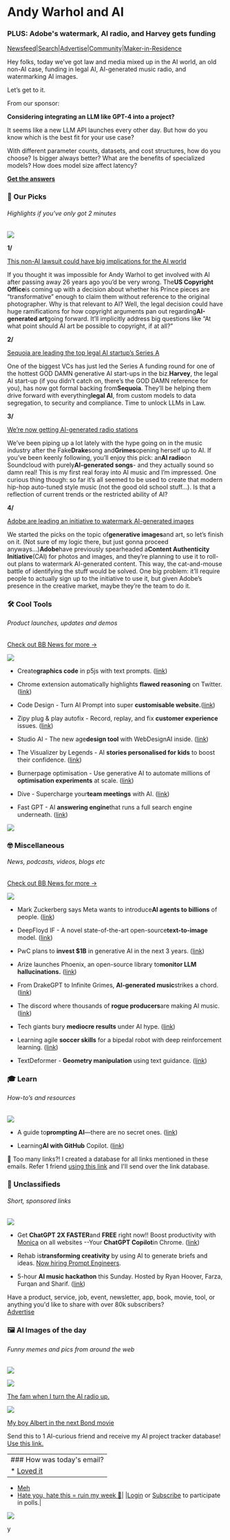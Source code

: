 # Andy Warhol and AI

### PLUS: Adobe's watermark, AI radio, and Harvey gets funding

[Newsfeed](https://news.bensbites.co/?utm_source=bensbites\&utm_medium=referral\&utm_campaign=andy-warhol-and-ai)|[Search](https://search.bensbites.co/?utm_source=bensbites\&utm_medium=referral\&utm_campaign=andy-warhol-and-ai)|[Advertise](https://sponsor.bensbites.co/?utm_source=bensbites\&utm_medium=referral\&utm_campaign=andy-warhol-and-ai)|[Community](https://discord.gg/qd92NKjDdE?utm_source=bensbites\&utm_medium=referral\&utm_campaign=andy-warhol-and-ai)|[Maker-in-Residence](https://maker.bensbites.co/?utm_source=bensbites\&utm_medium=referral\&utm_campaign=andy-warhol-and-ai)

Hey folks, today we’ve got law and media mixed up in the AI world, an old non-AI case, funding in legal AI, AI-generated music radio, and watermarking AI images.

Let’s get to it.

From our sponsor:

**Considering integrating an LLM like GPT-4 into a project?**

It seems like a new LLM API launches every other day. But how do you know which is the best fit for your use case?

With different parameter counts, datasets, and cost structures, how do you choose? Is bigger always better? What are the benefits of specialized models? How does model size affect latency?

**[Get the answers](https://bit.ly/41flnR1?utm_source=bensbites\&utm_medium=referral\&utm_campaign=andy-warhol-and-ai)**

### 🤌 Our Picks

###### Highlights if you've only got 2 minutes

![](https://media.beehiiv.com/cdn-cgi/image/fit=scale-down,format=auto,onerror=redirect,quality=80/uploads/asset/file/7dfbc517-fcf6-4e5b-a4da-163bf4fb703f/Line_1.png)

**1/**

[This non-AI lawsuit could have big implications for the AI world](https://www.wired.com/story/andy-warhol-fair-use-prince-generative-ai/?utm_source=bensbites\&utm_medium=referral\&utm_campaign=andy-warhol-and-ai)

If you thought it was impossible for Andy Warhol to get involved with AI after passing away 26 years ago you’d be very wrong. The**US Copyright Office**is coming up with a decision about whether his Prince pieces are “transformative” enough to claim them without reference to the original photographer. Why is that relevant to AI? Well, the legal decision could have huge ramifications for how copyright arguments pan out regarding**AI-generated art**going forward. It’ll implicitly address big questions like “At what point should AI art be possible to copyright, if at all?”

**2/**

[Sequoia are leading the top legal AI startup’s Series A](https://www.sequoiacap.com/article/partnering-with-harvey-putting-llms-to-work/?utm_source=bensbites\&utm_medium=referral\&utm_campaign=andy-warhol-and-ai)

One of the biggest VCs has just led the Series A funding round for one of the hottest GOD DAMN generative AI start-ups in the biz.**Harvey**, the legal AI start-up (if you didn’t catch on, there’s the GOD DAMN reference for you), has now got formal backing from**Sequoia**. They’ll be helping them drive forward with everything**legal AI**, from custom models to data segregation, to security and compliance. Time to unlock LLMs in Law.

**3/**

[We’re now getting AI-generated radio stations](https://artificialintelligenceradio.com/?ref=bensbites\&utm_source=bensbites\&utm_medium=referral\&utm_campaign=andy-warhol-and-ai)

We’ve been piping up a lot lately with the hype going on in the music industry after the Fake**Drake**song and**Grimes**opening herself up to AI. If you’ve been keenly following, you’ll enjoy this pick: an**AI radio**on Soundcloud with purely**AI-generated songs**- and they actually sound so damn real! This is my first real foray into AI music and I’m impressed. One curious thing though: so far it’s all seemed to be used to create that modern hip-hop auto-tuned style music (not the good old school stuff…). Is that a reflection of current trends or the restricted ability of AI?

**4/**

[Adobe are leading an initiative to watermark AI-generated images](https://www.emergingtechbrew.com/stories/2023/04/25/adobe-initiative-ai-images?utm_source=bensbites\&utm_medium=referral\&utm_campaign=andy-warhol-and-ai)

We started the picks on the topic of**generative images**and art, so let’s finish on it. (Not sure of my logic there, but just gonna proceed anyways…)**Adobe**have previously spearheaded a**Content Authenticity Initiative**(CAI) for photos and images, and they’re planning to use it to roll-out plans to watermark AI-generated content. This way, the cat-and-mouse battle of identifying the stuff would be solved. One big problem: it’ll require people to actually sign up to the initiative to use it, but given Adobe’s presence in the creative market, maybe they’re the team to do it.

### 🛠️ Cool Tools

###### Product launches, updates and demos

[Check out BB News for more →](https://news.bensbites.co/?utm_source=bensbites\&utm_medium=referral\&utm_campaign=andy-warhol-and-ai)

![](https://media.beehiiv.com/cdn-cgi/image/fit=scale-down,format=auto,onerror=redirect,quality=80/uploads/asset/file/740ee61f-83fa-4283-a1a3-49c350289a26/Line_1.png)

- Create**graphics code** in p5js with text prompts. ([link](https://text-gpt-p5.vercel.app/?utm_source=bensbites\&utm_medium=referral\&utm_campaign=andy-warhol-and-ai))

- Chrome extension automatically highlights **flawed reasoning** on Twitter. ([link](https://fallacy.review/?utm_source=bensbites\&utm_medium=referral\&utm_campaign=andy-warhol-and-ai))

- Code Design - Turn AI Prompt into super **customisable website.**([link](https://codedesign.ai/?utm_source=bensbites\&utm_medium=referral\&utm_campaign=andy-warhol-and-ai))

- Zipy plug & play autofix - Record, replay, and fix **customer experience** issues. ([link](https://www.zipy.ai/chrome-extension/plug-and-play?utm_source=bensbites\&utm_medium=referral\&utm_campaign=andy-warhol-and-ai))

- Studio AI - The new age**design tool** with WebDesignAI inside. ([link](https://studio.design/?utm_source=bensbites\&utm_medium=referral\&utm_campaign=andy-warhol-and-ai))

- The Visualizer by Legends - AI **stories personalised for kids** to boost their confidence. ([link](https://app.buildlegends.com/?utm_source=bensbites\&utm_medium=referral\&utm_campaign=andy-warhol-and-ai))

- Burnerpage optimisation - Use generative AI to automate millions of **optimisation experiments** at scale. ([link](https://burnerpage.com/?utm_source=bensbites\&utm_medium=referral\&utm_campaign=andy-warhol-and-ai))

- Dive - Supercharge your**team meetings** with AI. ([link](https://www.letsdive.io/?utm_source=bensbites\&utm_medium=referral\&utm_campaign=andy-warhol-and-ai))

- Fast GPT - AI **answering engine**that runs a full search engine underneath. ([link](https://labs.kagi.com/fastgpt?utm_source=bensbites\&utm_medium=referral\&utm_campaign=andy-warhol-and-ai))

![](https://media.beehiiv.com/cdn-cgi/image/fit=scale-down,format=auto,onerror=redirect,quality=80/uploads/asset/file/ffc5d7f3-9b8c-42ed-a904-ad767a6f0f85/image.png)

### 🤓 Miscellaneous

###### News, podcasts, videos, blogs etc

[Check out BB News for more →](https://news.bensbites.co/?utm_source=bensbites\&utm_medium=referral\&utm_campaign=andy-warhol-and-ai)

![](https://media.beehiiv.com/cdn-cgi/image/fit=scale-down,format=auto,onerror=redirect,quality=80/uploads/asset/file/9c89cfa5-3a30-4ad7-a1fd-c582914a9bd6/Line_1.png)

- Mark Zuckerberg says Meta wants to introduce**AI agents to billions** of people. ([link](https://www.theverge.com/2023/4/26/23699633/mark-zuckerberg-meta-generative-ai-chatbots-instagram-facebook-whatsapp?utm_source=bensbites\&utm_medium=referral\&utm_campaign=andy-warhol-and-ai))

- DeepFloyd IF - A novel state-of-the-art open-source**text-to-image** model. ([link](https://github.com/deep-floyd/IF?utm_source=bensbites\&utm_medium=referral\&utm_campaign=andy-warhol-and-ai))

- PwC plans to **invest $1B** in generative AI in the next 3 years. ([link](https://www.wsj.com/articles/pricewaterhousecoopers-to-pour-1-billion-into-generative-ai-cac2cedd?utm_source=bensbites\&utm_medium=referral\&utm_campaign=andy-warhol-and-ai))

- Arize launches Phoenix, an open-source library to**monitor LLM hallucinations.** ([link](https://venturebeat.com/ai/arize-launches-phoenix-an-open-source-library-to-monitor-llm-hallucinations/?utm_source=bensbites\&utm_medium=referral\&utm_campaign=andy-warhol-and-ai))

- From DrakeGPT to Infinite Grimes, **AI-generated music**strikes a chord. ([link](https://techcrunch.com/2023/04/26/grimes-ai-generated-drake-music-legal-issues/?utm_source=bensbites\&utm_medium=referral\&utm_campaign=andy-warhol-and-ai))

- The discord where thousands of **rogue producers**are making AI music. ([link](https://www.vice.com/en/article/y3wdj7/inside-the-discord-where-thousands-of-rogue-producers-are-making-ai-music?utm_source=bensbites\&utm_medium=referral\&utm_campaign=andy-warhol-and-ai))

- Tech giants bury **mediocre results** under AI hype. ([link](https://www.reuters.com/breakingviews/tech-giants-bury-mediocre-results-under-ai-hype-2023-04-25/?utm_source=bensbites\&utm_medium=referral\&utm_campaign=andy-warhol-and-ai))

- Learning agile **soccer skills** for a bipedal robot with deep reinforcement learning. ([link](https://sites.google.com/view/op3-soccer?utm_source=bensbites\&utm_medium=referral\&utm_campaign=andy-warhol-and-ai))

- TextDeformer - **Geometry manipulation** using text guidance. ([link](http://arxiv.org/abs/2304.13348?utm_source=bensbites\&utm_medium=referral\&utm_campaign=andy-warhol-and-ai))

### 🎓 Learn

###### How-to’s and resources

![](https://media.beehiiv.com/cdn-cgi/image/fit=scale-down,format=auto,onerror=redirect,quality=80/uploads/asset/file/20485204-c624-40fa-9db0-f13d02c4c7e5/Line_1.png)

- A guide to**prompting AI**—there are no secret ones. ([link](https://www.oneusefulthing.org/p/a-guide-to-prompting-ai-for-what?utm_source=bensbites\&utm_medium=referral\&utm_campaign=andy-warhol-and-ai))

- Learning**AI with GitHub** Copilot. ([link](https://learn.microsoft.com/en-us/shows/learning-ai-with-github-copilot/?utm_source=bensbites\&utm_medium=referral\&utm_campaign=andy-warhol-and-ai))

👋 Too many links?! I created a database for all links mentioned in these emails. Refer 1 friend [using this link](https://www.bensbites.co/subscribe?ref=PLACEHOLDER) and I'll send over the link database.

### 📰 Unclassifieds

###### Short, sponsored links

![](https://media.beehiiv.com/cdn-cgi/image/fit=scale-down,format=auto,onerror=redirect,quality=80/uploads/asset/file/67eed100-5f2e-478a-a8be-fdf2119d3a9d/Line_1.png)

- Get **ChatGPT 2X FASTER**and **FREE** right now!! Boost productivity with [Monica](https://monica.im/?utm=be\&utm_source=bensbites\&utm_medium=referral\&utm_campaign=andy-warhol-and-ai) on all websites --Your **ChatGPT Copilot**in Chrome. ([link](https://monica.im/?utm=be\&utm_source=bensbites\&utm_medium=referral\&utm_campaign=andy-warhol-and-ai))

- Rehab is**transforming creativity** by using AI to generate briefs and ideas. [Now hiring Prompt Engineers](https://www.rehabagency.ai/careers?utm_source=bensbites\&utm_medium=referral\&utm_campaign=andy-warhol-and-ai).

- 5-hour **AI music hackathon** this Sunday. Hosted by Ryan Hoover, Farza, Furqan and Sharif. ([link](https://lu.ma/w3jya276?utm_source=bensbites\&utm_medium=referral\&utm_campaign=andy-warhol-and-ai))

Have a product, service, job, event, newsletter, app, book, movie, tool, or anything you'd like to share with over 80k subscribers?\
[Advertise](https://sponsor.bensbites.co/?utm_source=bensbites\&utm_medium=referral\&utm_campaign=andy-warhol-and-ai)

### 🖼 AI Images of the day

###### Funny memes and pics from around the web

![](https://media.beehiiv.com/cdn-cgi/image/fit=scale-down,format=auto,onerror=redirect,quality=80/uploads/asset/file/41e094df-32ed-4c78-8367-801571614834/Line_1.png)

![](https://media.beehiiv.com/cdn-cgi/image/fit=scale-down,format=auto,onerror=redirect,quality=80/uploads/asset/file/d66367d5-4e70-42b9-be35-55e65f5ba38d/image.png)

[The fam when I turn the AI radio up.](https://www.reddit.com/r/weirddalle/comments/12zys6i/retirement_home_rave/?utm_source=bensbites\&utm_medium=referral\&utm_campaign=andy-warhol-and-ai)

![](https://media.beehiiv.com/cdn-cgi/image/fit=scale-down,format=auto,onerror=redirect,quality=80/uploads/asset/file/ea23c312-e5e3-4c74-a666-62aa5ec8f977/image.png)

[My boy Albert in the next Bond movie](https://www.reddit.com/r/StableDiffusion/comments/12ymoy5/albert_einstein_as_james_bond/?utm_source=bensbites\&utm_medium=referral\&utm_campaign=andy-warhol-and-ai)

Send this to 1 AI-curious friend and receive my AI project tracker database! [Use this link.](https://www.bensbites.co/subscribe?ref=PLACEHOLDER)

||
|:---|
|### How was today's email?|
|\* [Loved it](https://www.bensbites.co/login)

- [Meh](https://www.bensbites.co/login)
- [Hate you, hate this = ruin my week 🥹](https://www.bensbites.co/login)|
  |[Login](https://www.bensbites.co/login) or [Subscribe](https://www.bensbites.co/subscribe) to participate in polls.|

![](https://media.beehiiv.com/cdn-cgi/image/fit=scale-down,format=auto,onerror=redirect,quality=80/uploads/asset/file/1310d519-abf4-4f92-9bc3-cb3b0e6fed78/Screenshot_2022-12-13_at_14.55.58.png)

y
